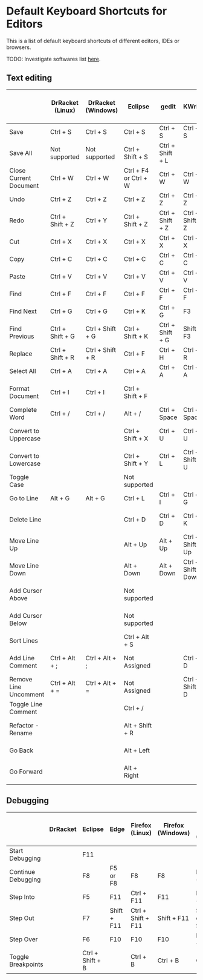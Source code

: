 ---
---

# Default Keyboard Shortcuts for Editors

This is a list of default keyboard shortcuts of different editors, IDEs or browsers.

TODO: Investigate softwares list
[here](https://insights.stackoverflow.com/survey/2018/#technology-most-popular-development-environments).

## Text editing

|                        | DrRacket (Linux) | DrRacket (Windows) | Eclipse               | gedit            | KWrite              | PyCharm            | Qt Creator          | Sublime Text (Linux) | Visual Studio      | Visual Studio Code (Linux) | Visual Studio Code (Windows) |
| ---------------------- | ---------------- | ------------------ | --------------------- | ---------------- | ------------------- | ------------------ | ------------------- | -------------------- | ------------------ | -------------------------- | ---------------------------- |
| Save                   | Ctrl + S         | Ctrl + S           | Ctrl + S              | Ctrl + S         | Ctrl + S            |                    | Ctrl + S            | Ctrl + S             | Ctrl + S           | Ctrl + S                   | Ctrl + S                     |
| Save All               | Not supported    | Not supported      | Ctrl + Shift + S      | Ctrl + Shift + L |                     | Ctrl + S           | Ctrl + Shift + S    |                      | Ctrl + Shift + S   |                            |                              |
| Close Current Document | Ctrl + W         | Ctrl + W           | Ctrl + F4 or Ctrl + W | Ctrl + W         | Ctrl + W            | Ctrl + F4          | Ctrl + W            | Ctrl + W             | Ctrl + F4          |                            |                              |
| Undo                   | Ctrl + Z         | Ctrl + Z           | Ctrl + Z              | Ctrl + Z         | Ctrl + Z            | Ctrl + Z           | Ctrl + Z            | Ctrl + Z             | Ctrl + Z           | Ctrl + Z                   | Ctrl + Z                     |
| Redo                   | Ctrl + Shift + Z | Ctrl + Y           | Ctrl + Shift + Z      | Ctrl + Shift + Z | Ctrl + Shift + Z    | Ctrl + Shift + Z   | Ctrl + Shift + Z    | Ctrl + Y             | Ctrl + Y           | Ctrl + Y                   | Ctrl + Y                     |
| Cut                    | Ctrl + X         | Ctrl + X           | Ctrl + X              | Ctrl + X         | Ctrl + X            | Ctrl + X           | Ctrl + X            | Ctrl + X             | Ctrl + X           | Ctrl + X                   | Ctrl + X                     |
| Copy                   | Ctrl + C         | Ctrl + C           | Ctrl + C              | Ctrl + C         | Ctrl + C            | Ctrl + C           | Ctrl + C            | Ctrl + C             | Ctrl + C           | Ctrl + C                   | Ctrl + C                     |
| Paste                  | Ctrl + V         | Ctrl + V           | Ctrl + V              | Ctrl + V         | Ctrl + V            | Ctrl + V           | Ctrl + V            | Ctrl + V             | Ctrl + V           | Ctrl + V                   | Ctrl + V                     |
| Find                   | Ctrl + F         | Ctrl + F           | Ctrl + F              | Ctrl + F         | Ctrl + F            | Ctrl + F           | Ctrl + F            | Ctrl + F             | Ctrl + F           | Ctrl + F                   | Ctrl + F                     |
| Find Next              | Ctrl + G         | Ctrl + G           | Ctrl + K              | Ctrl + G         | F3                  | F3                 | F3                  | F3                   | F3                 | F3                         | F3                           |
| Find Previous          | Ctrl + Shift + G | Ctrl + Shift + G   | Ctrl + Shift + K      | Ctrl + Shift + G | Shift + F3          | Shift + F3         | Shift + F3          | Shift + F3           | Shift + F3         | Shift + F3                 | Shift + F3                   |
| Replace                | Ctrl + Shift + R | Ctrl + Shift + R   | Ctrl + F              | Ctrl + H         | Ctrl + R            | Ctrl + R           | Ctrl + F            | Ctrl + H             | Ctrl + H           | Ctrl + H                   | Ctrl + H                     |
| Select All             | Ctrl + A         | Ctrl + A           | Ctrl + A              | Ctrl + A         | Ctrl + A            | Ctrl + A           | Ctrl + A            | Ctrl + A             | Ctrl + A           | Ctrl + A                   | Ctrl + A                     |
| Format Document        | Ctrl + I         | Ctrl + I           | Ctrl + Shift + F      |                  |                     | Ctrl + Alt + L     |                     |                      | Ctrl + K, Ctrl + D | Ctrl + Shift + I           | Alt + Shift + F              |
| Complete Word          | Ctrl + /         | Ctrl + /           | Alt + /               | Ctrl + Space     | Ctrl + Space        | Ctrl + Space       | Ctrl + Space        |                      | Ctrl + Space       | Ctrl + Space               | Ctrl + Space                 |
| Convert to Uppercase   |                  |                    | Ctrl + Shift + X      | Ctrl + U         | Ctrl + U            |                    | Alt + Shift + U     | Ctrl + K, Ctrl + U   | Ctrl + Shift + U   |                            |                              |
| Convert to Lowercase   |                  |                    | Ctrl + Shift + Y      | Ctrl + L         | Ctrl + Shift + U    |                    | Alt + U             | Ctrl + K, Ctrl + L   | Ctrl + U           |                            |                              |
| Toggle Case            |                  |                    | Not supported         |                  |                     | Ctrl + Shift + U   |                     |                      |                    |                            |                              |
| Go to Line             | Alt + G          | Alt + G            | Ctrl + L              | Ctrl + I         | Ctrl + G            | Ctrl + G           | Ctrl + L            | Ctrl + G             | Ctrl + G           | Ctrl + G                   | Ctrl + G                     |
| Delete Line            |                  |                    | Ctrl + D              | Ctrl + D         | Ctrl + K            | Ctrl + Y           |                     | Ctrl + Shift + K     | Ctrl + Shift + L   | Ctrl + Shift + K           | Ctrl + Shift + K             |
| Move Line Up           |                  |                    | Alt + Up              | Alt + Up         | Ctrl + Shift + Up   | Alt + Shift + Up   | Ctrl + Shift + Up   | Ctrl + Shift + Up    | Alt + Up           | Alt + Up                   | Alt + Up                     |
| Move Line Down         |                  |                    | Alt + Down            | Alt + Down       | Ctrl + Shift + Down | Alt + Shift + Down | Ctrl + Shift + Down | Ctrl + Shift + Down  | Alt + Down         | Alt + Down                 | Alt + Down                   |
| Add Cursor Above       |                  |                    | Not supported         |                  |                     |                    | Alt + Shift + Up    | Alt + Shift + Up     | Alt + Shift + Up   | Alt + Shift + Up           | Ctrl + Alt + Up              |
| Add Cursor Below       |                  |                    | Not supported         |                  |                     |                    | Alt + Shift + Down  | Alt + Shift + Down   | Alt + Shift + Down | Alt + Shift + Down         | Ctrl + Alt + Down            |
| Sort Lines             |                  |                    | Ctrl + Alt + S        |                  |                     |                    |                     | F9                   |                    |                            |                              |
| Add Line Comment       | Ctrl + Alt + ;   | Ctrl + Alt + ;     | Not Assigned          |                  | Ctrl + D            |                    |                     |                      | Ctrl + K, Ctrl + C | Ctrl + K, Ctrl + C         | Ctrl + K, Ctrl + C           |
| Remove Line Uncomment  | Ctrl + Alt + =   | Ctrl + Alt + =     | Not Assigned          |                  | Ctrl + Shift + D    |                    |                     |                      | Ctrl + K, Ctrl + U | Ctrl + K, Ctrl + U         | Ctrl + K, Ctrl + U           |
| Toggle Line Comment    |                  |                    | Ctrl + /              |                  |                     | Ctrl + /           | Ctrl + /            |                      |                    | Ctrl + /                   | Ctrl + /                     |
| Refactor - Rename      |                  |                    | Alt + Shift + R       |                  |                     | Shift + F6         | Ctrl + Shift + R    |                      |                    | F2                         | F2                           |
| Go Back                |                  |                    | Alt + Left            |                  |                     | Ctrl + Alt + Left  | Alt + Left          | Alt + -              |                    | Ctrl + Alt + -             | Alt + Left                   |
| Go Forward             |                  |                    | Alt + Right           |                  |                     | Ctrl + Alt + Right | Alt + Right         | Alt + Shift + -      |                    | Ctrl + Shift + -           | Alt + Right                  |

## Debugging

|                    | DrRacket | Eclipse          | Edge        | Firefox (Linux)    | Firefox (Windows) | Google Chrome (Windows)         | PyCharm    | Qt Creator  | Visual Studio | Visual Studio Code (Linux) | Visual Studio Code (Windows) |
| ------------------ | -------- | ---------------- | ----------- | ------------------ | ----------------- | ------------------------------- | ---------- | ----------- | ------------- | -------------------------- | ---------------------------- |
| Start Debugging    |          | F11              |             |                    |                   |                                 | Shift + F9 | F5          | F5            | F5                         | F5                           |
| Continue Debugging |          | F8               | F5 or F8    | F8                 | F8                | F8 or Ctrl + \                  | F9         | F5          | F5            | F5                         | F5                           |
| Step Into          |          | F5               | F11         | Ctrl + F11         | F11               | F11 or Ctrl + ;                 | F7         | F11         | F11           | F11                        | F11                          |
| Step Out           |          | F7               | Shift + F11 | Ctrl + Shift + F11 | Shift + F11       | Shift + F11 or Ctrl + Shift + ; | Shift + F8 | Shift + F11 | Shift + F11   | Shift + F11                | Shift + F11                  |
| Step Over          |          | F6               | F10         | F10                | F10               | F10 or Ctrl + '                 | F8         | F10         | F10           | F10                        | F10                          |
| Toggle Breakpoints |          | Ctrl + Shift + B |             | Ctrl + B           | Ctrl + B          | Ctrl + B                        | Ctrl + F8  | F9          | F9            | F9                         | F9                           |
